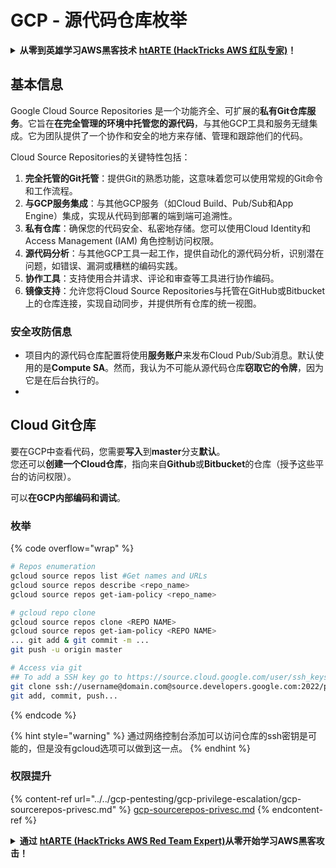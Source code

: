 # GCP - 源代码仓库枚举

<details>

<summary><strong>从零到英雄学习AWS黑客技术</strong> <a href="https://training.hacktricks.xyz/courses/arte"><strong>htARTE (HackTricks AWS 红队专家)</strong></a><strong>！</strong></summary>

支持HackTricks的其他方式：

* 如果您想在 **HackTricks中看到您的公司广告** 或 **下载HackTricks的PDF**，请查看[**订阅计划**](https://github.com/sponsors/carlospolop)！
* 获取[**官方PEASS & HackTricks商品**](https://peass.creator-spring.com)
* 发现[**PEASS家族**](https://opensea.io/collection/the-peass-family)，我们独家的[**NFTs系列**](https://opensea.io/collection/the-peass-family)
* **加入** 💬 [**Discord群组**](https://discord.gg/hRep4RUj7f) 或 [**telegram群组**](https://t.me/peass) 或在 **Twitter** 🐦 上**关注**我 [**@carlospolopm**](https://twitter.com/carlospolopm)**。**
* **通过向** [**HackTricks**](https://github.com/carlospolop/hacktricks) 和 [**HackTricks Cloud**](https://github.com/carlospolop/hacktricks-cloud) github仓库提交PR来分享您的黑客技巧。

</details>

## 基本信息 <a href="#reviewing-cloud-git-repositories" id="reviewing-cloud-git-repositories"></a>

Google Cloud Source Repositories 是一个功能齐全、可扩展的**私有Git仓库服务**。它旨在**在完全管理的环境中托管您的源代码**，与其他GCP工具和服务无缝集成。它为团队提供了一个协作和安全的地方来存储、管理和跟踪他们的代码。

Cloud Source Repositories的关键特性包括：

1. **完全托管的Git托管**：提供Git的熟悉功能，这意味着您可以使用常规的Git命令和工作流程。
2. **与GCP服务集成**：与其他GCP服务（如Cloud Build、Pub/Sub和App Engine）集成，实现从代码到部署的端到端可追溯性。
3. **私有仓库**：确保您的代码安全、私密地存储。您可以使用Cloud Identity和Access Management (IAM) 角色控制访问权限。
4. **源代码分析**：与其他GCP工具一起工作，提供自动化的源代码分析，识别潜在问题，如错误、漏洞或糟糕的编码实践。
5. **协作工具**：支持使用合并请求、评论和审查等工具进行协作编码。
6. **镜像支持**：允许您将Cloud Source Repositories与托管在GitHub或Bitbucket上的仓库连接，实现自动同步，并提供所有仓库的统一视图。

### 安全攻防信息 <a href="#reviewing-cloud-git-repositories" id="reviewing-cloud-git-repositories"></a>

* 项目内的源代码仓库配置将使用**服务账户**来发布Cloud Pub/Sub消息。默认使用的是**Compute SA**。然而，我认为不可能从源代码仓库**窃取它的令牌**，因为它是在后台执行的。
*

## Cloud Git仓库 <a href="#reviewing-cloud-git-repositories" id="reviewing-cloud-git-repositories"></a>

要在GCP中查看代码，您需要**写入**到**master**分支**默认**。\
您还可以**创建一个Cloud仓库**，指向来自**Github**或**Bitbucket**的仓库（授予这些平台的访问权限）。

可以**在GCP内部编码和调试**。

### 枚举

{% code overflow="wrap" %}
```bash
# Repos enumeration
gcloud source repos list #Get names and URLs
gcloud source repos describe <repo_name>
gcloud source repos get-iam-policy <repo_name>

# gcloud repo clone
gcloud source repos clone <REPO NAME>
gcloud source repos get-iam-policy <REPO NAME>
... git add & git commit -m ...
git push -u origin master

# Access via git
## To add a SSH key go to https://source.cloud.google.com/user/ssh_keys (no gcloud command)
git clone ssh://username@domain.com@source.developers.google.com:2022/p/<proj-name>/r/<repo-name>
git add, commit, push...


```
{% endcode %}

{% hint style="warning" %}
通过网络控制台添加可以访问仓库的ssh密钥是可能的，但是没有gcloud选项可以做到这一点。
{% endhint %}

### 权限提升

{% content-ref url="../../gcp-pentesting/gcp-privilege-escalation/gcp-sourcerepos-privesc.md" %}
[gcp-sourcerepos-privesc.md](../../gcp-pentesting/gcp-privilege-escalation/gcp-sourcerepos-privesc.md)
{% endcontent-ref %}

<details>

<summary><strong>通过</strong> <a href="https://training.hacktricks.xyz/courses/arte"><strong>htARTE (HackTricks AWS Red Team Expert)</strong></a><strong>从零开始学习AWS黑客攻击！</strong></summary>

其他支持HackTricks的方式：

* 如果您想在HackTricks中看到您的**公司广告**或**下载HackTricks的PDF**，请查看[**订阅计划**](https://github.com/sponsors/carlospolop)！
* 获取[**官方PEASS & HackTricks商品**](https://peass.creator-spring.com)
* 发现[**PEASS家族**](https://opensea.io/collection/the-peass-family)，我们独家的[**NFTs系列**](https://opensea.io/collection/the-peass-family)
* **加入** 💬 [**Discord群组**](https://discord.gg/hRep4RUj7f)或[**telegram群组**](https://t.me/peass)或在**Twitter** 🐦 上**关注**我 [**@carlospolopm**](https://twitter.com/carlospolopm)**。**
* **通过向** [**HackTricks**](https://github.com/carlospolop/hacktricks) 和 [**HackTricks Cloud**](https://github.com/carlospolop/hacktricks-cloud) github仓库提交PR来分享您的黑客技巧。

</details>
